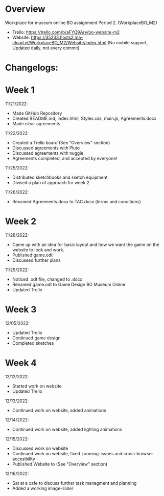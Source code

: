 # Overview
Workplace for museum online BO assignment Period 2. (WorkplaceBO_M2)

- Trello: https://trello.com/b/aFYQ9Ary/bo-website-m2
- Website: https://35233.hosts2.ma-cloud.nl/WorkplaceBO_M2/Website/index.html (No mobile support, Updated daily, not every commit)

# Changelogs:

# Week 1
11/21/2022:
- Made GitHub Repository
- Created README.md, index.html, Styles.css, main.js, Agreements.docx
- Made clear agreements

11/22/2022:
- Created a Trello board (See "Overview" section)
- Discussed agreements with Pluto
- Discussed agreements with nuggie
- Agreements completed, and accepted by everyone!

11/25/2022:
- Distributed sketchbooks and sketch equipment
- Divised a plan of approach for week 2

11/26/2022:
- Renamed Agreements.docx to TAC.docx (terms and conditions) 

# Week 2
11/28/2022:
- Came up with an idea for basic layout and how we want the game on the website to look and work.
- Published game.odt
- Discussed further plans

11/29/2022:
- Noticed .odt file, changed to .docx
- Renamed game.odt to Game Design BO Museum Online
- Updated Trello

# Week 3
12/05/2022:
- Updated Trello
- Continued game design
- Completed sketches

# Week 4
12/12/2022:
- Started work on website
- Updated Trello

12/13/2022:
- Continued work on website, added animations

12/14/2022:
- Continued work on website, added lighting animations

12/15/2022:
- Discussed work on website
- Continued work on website, fixed zooming-issues and cross-browser accesibility
- Published Website to (See "Overview" section)

12/16/2022:
- Sat at a cafe to discuss further task managment and planning
- Added a working image-slider
